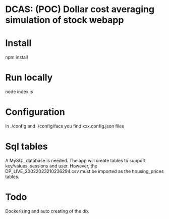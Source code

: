 # DCAS: (POC) Dollar cost averaging simulation of stock webapp

# Install

npm install

# Run locally

node index.js

# Configuration

in ./config and ./config/facs you find xxx.config.json files


# Sql tables

A MySQL database is needed. The app will create tables to support key/values, sessions
and user. However, the DP_LIVE_20022023210236294.csv must be imported as the housing_prices tables.

# Todo

Dockerizing and auto creating of the db.


